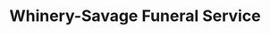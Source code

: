 ---
title: "Whinery-Savage Funeral Service"
url: /elk-city/whinery-savage-funeral-service/
shop: Bestattungen
---
